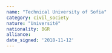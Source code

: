 ```yaml
---
name: "Technical University of Sofia"
category: civil_society
nature: "Université"
nationality: BGR
alliance: 
date_signed: '2018-11-12'
---
```

    